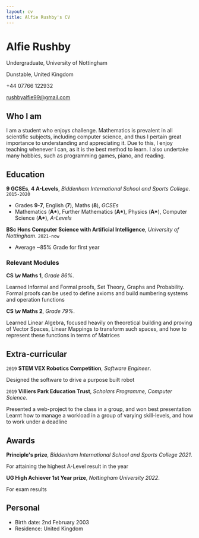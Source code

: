 ```yaml
---
layout: cv
title: Alfie Rushby's CV
---
```

# Alfie Rushby
Undergraduate, University of Nottingham

Dunstable, United Kingdom

+44 07766 122932

<div id="webaddress">
<a href="mailto: rushbyalfie99@gmail.com">rushbyalfie99@gmail.com</a>
</div>


## Who I am

I am a student who enjoys challenge. Mathematics is prevalent in all scientific subjects, including computer science,
and thus I pertain great importance to understanding and appreciating it. Due to this, I enjoy teaching whenever I can, as it is the best method to learn.
I also undertake many hobbies, such as programming games, piano, and reading. 


## Education

__9 GCSEs__, __4 A-Levels__, *Biddenham International School and Sports College*.
`2015-2020`
- Grades __9-7__, English (__7__), Maths (__8__), *GCSEs*
- Mathematics (__A\*__), Further Mathematics (__A\*__), Physics (__A\*__), Computer Science (__A\*__), *A-Levels*

__BSc Hons Computer Science with Artificial Intelligence__, *University of Nottingham*.
`2021-now`
- Average ~85% Grade for first year
 
### Relevant Modules

__CS \w Maths 1__, *Grade 86%*.

 Learned Informal and Formal proofs, Set Theory, Graphs and Probability. Formal proofs can be used to define axioms and build numbering systems and operation functions

__CS \w Maths 2__, *Grade 79%*.

 Learned Linear Algebra, focused heavily on theoretical building and proving of Vector Spaces, Linear Mappings to transform such spaces, and how to represent these functions in terms of Matrices



## Extra-curricular 


`2019`
__STEM VEX Robotics Competition__, *Software Engineer*.

 Designed the software to drive a purpose built robot
 

`2019`
__Villiers Park Education Trust__, *Scholars Programme, Computer Science*.

Presented a web-project to the class in a group, and won best presentation
Learnt how to manage a workload in a group of varying skill-levels, and how to work under a deadline

## Awards

__Principle's prize__, *Biddenham International School and Sports College 2021*.

For attaining the highest A-Level result in the year

__UG High Achiever 1st Year prize__, *Nottingham University 2022*.

For exam results

## Personal

- Birth date: 2nd February 2003
- Residence: United Kingdom

<!-- ### Footer

Last updated: May 2013 -->


